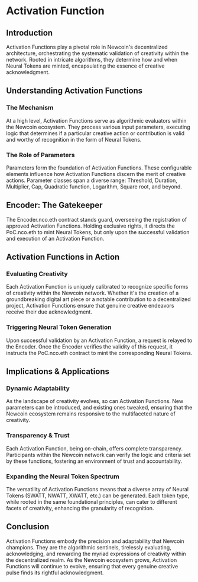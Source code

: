 # Activation Function


## Introduction

Activation Functions play a pivotal role in Newcoin's decentralized architecture, orchestrating the systematic validation of creativity within the network. Rooted in intricate algorithms, they determine how and when Neural Tokens are minted, encapsulating the essence of creative acknowledgment.

## Understanding Activation Functions

### The Mechanism

At a high level, Activation Functions serve as algorithmic evaluators within the Newcoin ecosystem. They process various input parameters, executing logic that determines if a particular creative action or contribution is valid and worthy of recognition in the form of Neural Tokens.

### The Role of Parameters

Parameters form the foundation of Activation Functions. These configurable elements influence how Activation Functions discern the merit of creative actions. Parameter classes span a diverse range: Threshold, Duration, Multiplier, Cap, Quadratic function, Logarithm, Square root, and beyond.

## Encoder: The Gatekeeper

The Encoder.nco.eth contract stands guard, overseeing the registration of approved Activation Functions. Holding exclusive rights, it directs the PoC.nco.eth to mint Neural Tokens, but only upon the successful validation and execution of an Activation Function.

## Activation Functions in Action

### Evaluating Creativity

Each Activation Function is uniquely calibrated to recognize specific forms of creativity within the Newcoin network. Whether it's the creation of a groundbreaking digital art piece or a notable contribution to a decentralized project, Activation Functions ensure that genuine creative endeavors receive their due acknowledgment.

### Triggering Neural Token Generation

Upon successful validation by an Activation Function, a request is relayed to the Encoder. Once the Encoder verifies the validity of this request, it instructs the PoC.nco.eth contract to mint the corresponding Neural Tokens.

## Implications & Applications

### Dynamic Adaptability

As the landscape of creativity evolves, so can Activation Functions. New parameters can be introduced, and existing ones tweaked, ensuring that the Newcoin ecosystem remains responsive to the multifaceted nature of creativity.

### Transparency & Trust

Each Activation Function, being on-chain, offers complete transparency. Participants within the Newcoin network can verify the logic and criteria set by these functions, fostering an environment of trust and accountability.

### Expanding the Neural Token Spectrum

The versatility of Activation Functions means that a diverse array of Neural Tokens (SWATT, NWATT, XWATT, etc.) can be generated. Each token type, while rooted in the same foundational principles, can cater to different facets of creativity, enhancing the granularity of recognition.

## Conclusion

Activation Functions embody the precision and adaptability that Newcoin champions. They are the algorithmic sentinels, tirelessly evaluating, acknowledging, and rewarding the myriad expressions of creativity within the decentralized realm. As the Newcoin ecosystem grows, Activation Functions will continue to evolve, ensuring that every genuine creative pulse finds its rightful acknowledgment.

